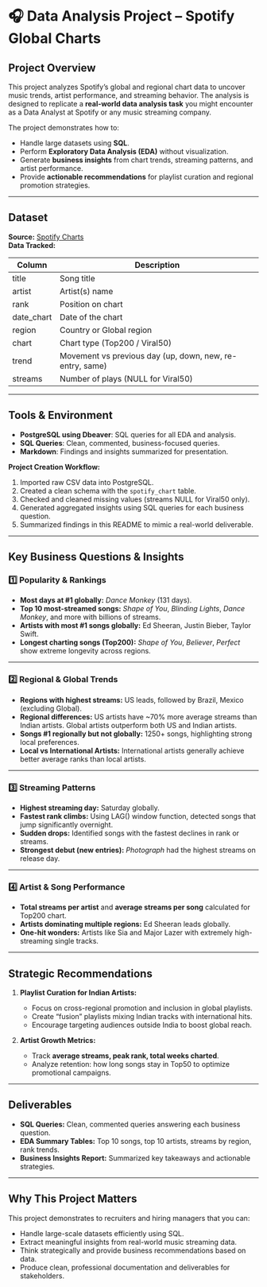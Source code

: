 # 🎧 Data Analysis Project – Spotify Global Charts

## Project Overview
This project analyzes Spotify’s global and regional chart data to uncover music trends, artist performance, and streaming behavior. The analysis is designed to replicate a **real-world data analysis task** you might encounter as a Data Analyst at Spotify or any music streaming company.

The project demonstrates how to:

- Handle large datasets using **SQL**.
- Perform **Exploratory Data Analysis (EDA)** without visualization.
- Generate **business insights** from chart trends, streaming patterns, and artist performance.
- Provide **actionable recommendations** for playlist curation and regional promotion strategies.

---

## Dataset

**Source:** [Spotify Charts](https://www.kaggle.com/datasets/dhruvildave/spotify-charts/data)   
**Data Tracked:**

| Column      | Description |
|------------|-------------|
| title      | Song title |
| artist     | Artist(s) name |
| rank       | Position on chart |
| date_chart | Date of the chart |
| region     | Country or Global region |
| chart      | Chart type (Top200 / Viral50) |
| trend      | Movement vs previous day (up, down, new, re-entry, same) |
| streams    | Number of plays (NULL for Viral50) |

---

## Tools & Environment

- **PostgreSQL using Dbeaver**: SQL queries for all EDA and analysis.
- **SQL Queries**: Clean, commented, business-focused queries.
- **Markdown**: Findings and insights summarized for presentation.

**Project Creation Workflow:**

1. Imported raw CSV data into PostgreSQL.
2. Created a clean schema with the `spotify_chart` table.
3. Checked and cleaned missing values (streams NULL for Viral50 only).
4. Generated aggregated insights using SQL queries for each business question.
5. Summarized findings in this README to mimic a real-world deliverable.

---

## Key Business Questions & Insights

### 1️⃣ Popularity & Rankings
- **Most days at #1 globally:** *Dance Monkey* (131 days).  
- **Top 10 most-streamed songs:** *Shape of You*, *Blinding Lights*, *Dance Monkey*, and more with billions of streams.  
- **Artists with most #1 songs globally:** Ed Sheeran, Justin Bieber, Taylor Swift.  
- **Longest charting songs (Top200):** *Shape of You*, *Believer*, *Perfect* show extreme longevity across regions.

---

### 2️⃣ Regional & Global Trends
- **Regions with highest streams:** US leads, followed by Brazil, Mexico (excluding Global).  
- **Regional differences:** US artists have ~70% more average streams than Indian artists. Global artists outperform both US and Indian artists.  
- **Songs #1 regionally but not globally:** 1250+ songs, highlighting strong local preferences.  
- **Local vs International Artists:** International artists generally achieve better average ranks than local artists.

---

### 3️⃣ Streaming Patterns
- **Highest streaming day:** Saturday globally.  
- **Fastest rank climbs:** Using LAG() window function, detected songs that jump significantly overnight.  
- **Sudden drops:** Identified songs with the fastest declines in rank or streams.  
- **Strongest debut (new entries):** *Photograph* had the highest streams on release day.

---

### 4️⃣ Artist & Song Performance
- **Total streams per artist** and **average streams per song** calculated for Top200 chart.  
- **Artists dominating multiple regions:** Ed Sheeran leads globally.  
- **One-hit wonders:** Artists like Sia and Major Lazer with extremely high-streaming single tracks.

---

## Strategic Recommendations
1. **Playlist Curation for Indian Artists:**  
   - Focus on cross-regional promotion and inclusion in global playlists.
   - Create “fusion” playlists mixing Indian tracks with international hits.  
   - Encourage targeting audiences outside India to boost global reach.

2. **Artist Growth Metrics:**  
   - Track **average streams, peak rank, total weeks charted**.
   - Analyze retention: how long songs stay in Top50 to optimize promotional campaigns.

---

## Deliverables
- **SQL Queries:** Clean, commented queries answering each business question.  
- **EDA Summary Tables:** Top 10 songs, top 10 artists, streams by region, rank trends.  
- **Business Insights Report:** Summarized key takeaways and actionable strategies.

---

## Why This Project Matters
This project demonstrates to recruiters and hiring managers that you can:

- Handle large-scale datasets efficiently using SQL.
- Extract meaningful insights from real-world music streaming data.
- Think strategically and provide business recommendations based on data.
- Produce clean, professional documentation and deliverables for stakeholders.
